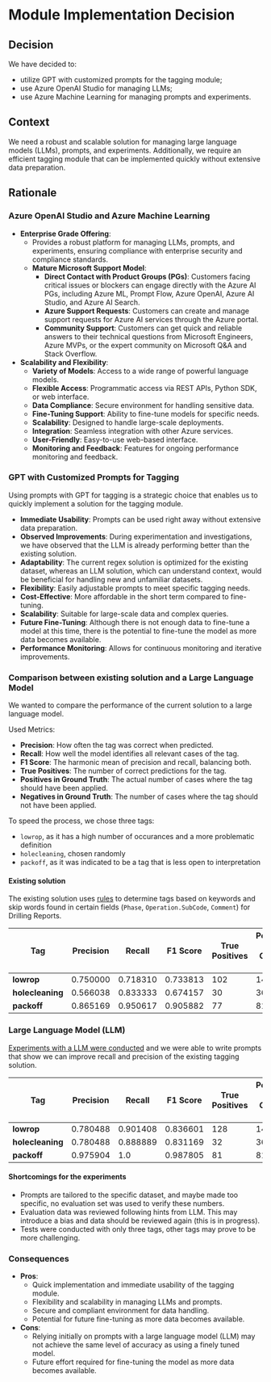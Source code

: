 # Module Implementation Decision

## Decision

We have decided to:

- utilize GPT with customized prompts for the tagging module;
- use Azure OpenAI Studio for managing LLMs;
- use Azure Machine Learning for managing prompts and experiments.

## Context

We need a robust and scalable solution for managing large language models (LLMs), prompts, and experiments. Additionally, we require an efficient tagging module that can be implemented quickly without extensive data preparation.

## Rationale

### Azure OpenAI Studio and Azure Machine Learning

- **Enterprise Grade Offering**:
  - Provides a robust platform for managing LLMs, prompts, and experiments, ensuring compliance with enterprise security and compliance standards.
  - **Mature Microsoft Support Model**:
    - **Direct Contact with Product Groups (PGs)**: Customers facing critical issues or blockers can engage directly with the Azure AI PGs, including Azure ML, Prompt Flow, Azure OpenAI, Azure AI Studio, and Azure AI Search.
    - **Azure Support Requests**: Customers can create and manage support requests for Azure AI services through the Azure portal.
    - **Community Support**: Customers can get quick and reliable answers to their technical questions from Microsoft Engineers, Azure MVPs, or the expert community on Microsoft Q&A and Stack Overflow.
- **Scalability and Flexibility**:
  - **Variety of Models**: Access to a wide range of powerful language models.
  - **Flexible Access**: Programmatic access via REST APIs, Python SDK, or web interface.
  - **Data Compliance**: Secure environment for handling sensitive data.
  - **Fine-Tuning Support**: Ability to fine-tune models for specific needs.
  - **Scalability**: Designed to handle large-scale deployments.
  - **Integration**: Seamless integration with other Azure services.
  - **User-Friendly**: Easy-to-use web-based interface.
  - **Monitoring and Feedback**: Features for ongoing performance monitoring and feedback.

### GPT with Customized Prompts for Tagging

Using prompts with GPT for tagging is a strategic choice that enables us to quickly implement a solution for the tagging module.

- **Immediate Usability**: Prompts can be used right away without extensive data preparation.
- **Observed Improvements**: During experimentation and investigations, we have observed that the LLM is already performing better than the existing solution.
- **Adaptability**: The current regex solution is optimized for the existing dataset, whereas an LLM solution, which can understand context, would be beneficial for handling new and unfamiliar datasets.
- **Flexibility**: Easily adjustable prompts to meet specific tagging needs.
- **Cost-Effective**: More affordable in the short term compared to fine-tuning.
- **Scalability**: Suitable for large-scale data and complex queries.
- **Future Fine-Tuning**: Although there is not enough data to fine-tune a model at this time, there is the potential to fine-tune the model as more data becomes available.
- **Performance Monitoring**: Allows for continuous monitoring and iterative improvements.

### Comparison between existing solution and a Large Language Model

We wanted to compare the performance of the current solution to a large language model.

Used Metrics:

- **Precision**: How often the tag was correct when predicted.
- **Recall**: How well the model identifies all relevant cases of the tag.
- **F1 Score**: The harmonic mean of precision and recall, balancing both.
- **True Positives**: The number of correct predictions for the tag.
- **Positives in Ground Truth**: The actual number of cases where the tag should have been applied.
- **Negatives in Ground Truth**: The number of cases where the tag should not have been applied.

To speed the process, we chose three tags:

- `lowrop`, as it has a high number of occurances and a more problematic definition
- `holecleaning`, chosen randomly
- `packoff`, as it was indicated to be a tag that is less open to interpretation

#### Existing solution

The existing solution uses [rules](../../.attachments/tag-ruleset.json) to determine tags based on keywords and skip words found in certain fields (`Phase`, `Operation.SubCode`, `Comment`) for Drilling Reports.

| **Tag**         | **Precision** | **Recall**  | **F1 Score** | **True Positives** | **Positives in Ground Truth** | **Negatives in Ground Truth** |
|-----------------|---------------|-------------|--------------|--------------------|------------------------------|--------------------------------|
| **lowrop**      | 0.750000      | 0.718310    | 0.733813     | 102                | 142                          | 1300                           |
| **holecleaning**| 0.566038      | 0.833333    | 0.674157     | 30                 | 36                           | 1406                           |
| **packoff**     | 0.865169      | 0.950617    | 0.905882     | 77                 | 81                           | 1361                           |

### Large Language Model (LLM)

[Experiments with a LLM were conducted](https://dev.azure.com/informatiq/AkerBP%20AI/_git/AkerBP%20AI/pullrequest/17) and we were able to write prompts that show we can improve recall and precision of the existing tagging solution.

| **Tag**         | **Precision** | **Recall**  | **F1 Score** | **True Positives** | **Positives in Ground Truth** | **Negatives in Ground Truth** |
|-----------------|---------------|-------------|--------------|--------------------|------------------------------|--------------------------------|
| **lowrop**      | 0.780488      | 0.901408    | 0.836601     | 128                | 142                          | 1300                           |
| **holecleaning**| 0.780488      | 0.888889    | 0.831169     | 32                 | 36                           | 1406                           |
| **packoff**     | 0.975904      | 1.0         | 0.987805     | 81                 | 81                           | 1361                           |

#### Shortcomings for the experiments

- Prompts are tailored to the specific dataset, and maybe made too specific, no evaluation set was used to verify these numbers.
- Evaluation data was reviewed following hints from LLM. This may introduce a bias and data should be reviewed again (this is in progress).
- Tests were conducted with only three tags, other tags may prove to be more challenging.

### Consequences

- **Pros**:
  - Quick implementation and immediate usability of the tagging module.
  - Flexibility and scalability in managing LLMs and prompts.
  - Secure and compliant environment for data handling.
  - Potential for future fine-tuning as more data becomes available.
- **Cons**:
  - Relying initially on prompts with a large language model (LLM) may not achieve the same level of accuracy as using a finely tuned model.
  - Future effort required for fine-tuning the model as more data becomes available.
